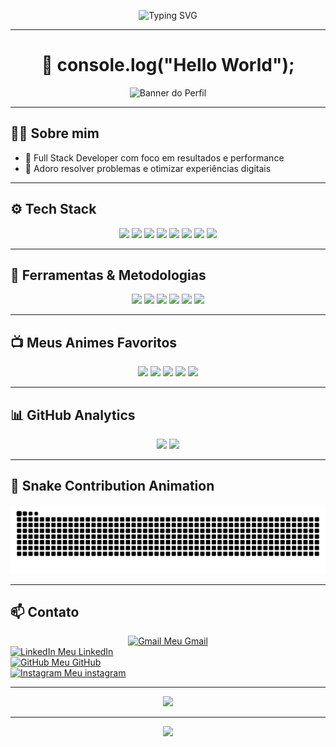 <!-- Banner animado superior -->
<p align="center">
  <img src="https://readme-typing-svg.herokuapp.com?font=Fira+Code&weight=500&size=28&pause=1000&color=00F7FF&width=1000&lines=Ol%C3%A1%2C+sou+V%C3%ADtor+Emanuel!;Desenvolvedor+Full+Stack+%F0%9F%92%BB;Apaixonado+por+tecnologia%2C+animes+e+UI%2FUX!;Bem-vindo+ao+meu+GitHub+%F0%9F%91%8" alt="Typing SVG" />
</p>

---

<h1 align="center">👋 console.log("Hello World");</h1>

<p align="center">
  <img src="https://media.licdn.com/dms/image/v2/D4D16AQHJoKNqABWzLw/profile-displaybackgroundimage-shrink_350_1400/B4DZkuLpZNGgAY-/0/1757416432198?e=1761177600&v=beta&t=Df_9NlGhBs8qM9F1cq4qhZSIpWjc0curiGFiUCXel2A" alt="Banner do Perfil" />
</p>

---

## 👨‍💻 Sobre mim

- 🎯 Full Stack Developer com foco em resultados e performance
- 🧩 Adoro resolver problemas e otimizar experiências digitais


---

## ⚙️ Tech Stack

<div align="center">
  <img src="https://cdn.jsdelivr.net/gh/devicons/devicon/icons/javascript/javascript-original.svg" height="40" />
  <img src="https://cdn.jsdelivr.net/gh/devicons/devicon/icons/react/react-original.svg" height="40" />
  <img src="https://cdn.jsdelivr.net/gh/devicons/devicon/icons/nextjs/nextjs-original.svg" height="40" />
  <img src="https://cdn.jsdelivr.net/gh/devicons/devicon/icons/nodejs/nodejs-original.svg" height="40" />
  <img src="https://cdn.jsdelivr.net/gh/devicons/devicon/icons/express/express-original.svg" height="40" />
  <img src="https://cdn.jsdelivr.net/gh/devicons/devicon/icons/mongodb/mongodb-original.svg" height="40" />
  <img src="https://cdn.jsdelivr.net/gh/devicons/devicon/icons/postgresql/postgresql-original.svg" height="40" />
  <img src="https://cdn.jsdelivr.net/gh/devicons/devicon/icons/docker/docker-original.svg" height="40" />
</div>

---

## 🔧 Ferramentas & Metodologias

<div align="center">
  <img src="https://img.shields.io/badge/Git-F05032?logo=git&logoColor=white&style=for-the-badge" />
  <img src="https://img.shields.io/badge/Figma-F24E1E?logo=figma&logoColor=white&style=for-the-badge" />
  <img src="https://img.shields.io/badge/Postman-FF6C37?logo=postman&logoColor=white&style=for-the-badge" />
  <img src="https://img.shields.io/badge/VSCode-007ACC?logo=visual-studio-code&logoColor=white&style=for-the-badge" />
  <img src="https://img.shields.io/badge/Jira-0052CC?logo=jira&logoColor=white&style=for-the-badge" />
  <img src="https://img.shields.io/badge/CI/CD-00C853?style=for-the-badge&logo=github-actions&logoColor=white" />
</div>

---

## 📺 Meus Animes Favoritos

<div align="center">
  <img src="https://img.shields.io/badge/Kimetsu%20no%20Yaiba-FA6C6C?style=for-the-badge&logo=funimation&logoColor=white" />
  <img src="https://img.shields.io/badge/Attack%20on%20Titan-444444?style=for-the-badge&logo=crunchyroll&logoColor=white" />
  <img src="https://img.shields.io/badge/Jujutsu%20Kaisen-181818?style=for-the-badge&logo=netflix&logoColor=white" />
  <img src="https://img.shields.io/badge/Naruto%20Shippuden-FCA311?style=for-the-badge&logo=naruto&logoColor=white" />
  <img src="https://img.shields.io/badge/Death%20Note-000000?style=for-the-badge&logo=apple-tv&logoColor=white" />
</div>



---

## 📊 GitHub Analytics

<div align="center">
  <img src="https://github-readme-stats.vercel.app/api?username=victoremanuel23&show_icons=true&theme=dracula&include_all_commits=true&count_private=true" height="180em" />
  <img src="https://github-readme-stats.vercel.app/api/top-langs/?username=victoremanuel23&layout=compact&theme=dracula" height="180em" />
</div>

---

## 🐍 Snake Contribution Animation

<p align="center">
  <img src="https://raw.githubusercontent.com/victoremanuel23/victoremanuel23/output/snake.svg" alt="Snake animation" />
</p>

---

## 📫 Contato


<div align="center">
  <a href="mailto:devprestacoes@gmail.com" target="_blank">
    <img src="https://img.icons8.com/color/30/gmail-new.png" alt="Gmail" /> Meu Gmail
  </a><br>
</div>


  <a href="https://www.linkedin.com/in/vitor-emanuel-006369361" target="_blank">
    <img src="https://img.icons8.com/color/30/linkedin.png" alt="LinkedIn" /> Meu LinkedIn
  </a><br>

  <a href="https://github.com/victoremanuel23" target="_blank">
    <img src="https://img.icons8.com/material-outlined/30/github.png" alt="GitHub" /> Meu GitHub
  </a><br>

  <a href="https://www.instagram.com/victor.jbf/" target="_blank">
    <img src="https://img.icons8.com/color/30/instagram-new.png" alt="Instagram" /> Meu instagram
  </a>
</div>

---

<p align="center">
  <img src="https://github-readme-streak-stats.herokuapp.com/?user=victoremanuel23&theme=tokyonight" />
</p>

---

<p align="center">
  <img src="https://capsule-render.vercel.app/api?type=waving&color=gradient&height=120&section=footer" />
</p>
